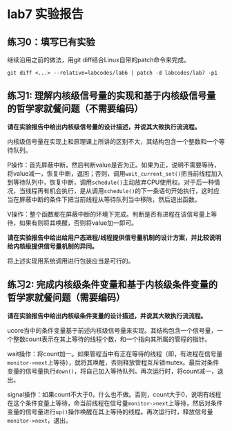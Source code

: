 ﻿# lab7 实验报告

## 练习0：填写已有实验

继续沿用之前的做法，用git diff结合Linux自带的patch命令来完成。 

	git diff <...> --relative=labcodes/lab6 | patch -d labcodes/lab7 -p1

## 练习1: 理解内核级信号量的实现和基于内核级信号量的哲学家就餐问题（不需要编码）

**请在实验报告中给出内核级信号量的设计描述，并说其大致执行流流程。**

内核级信号量在实现上和原理课上所讲的区别不大，其结构包含一个整数和一个等待队列。

P操作：首先屏蔽中断，然后判断value是否为正。如果为正，说明不需要等待，将value减一，恢复中断，返回；否则，调用`wait_current_set()`把当前线程加入到等待队列中，恢复中断，调用`schedule()`主动放弃CPU使用权。对于后一种情况，当线程再有机会执行，是从调用`schedule()`的下一条语句开始执行，这时应当在屏蔽中断的条件下把当前线程从等待队列当中移除，然后退出函数。

V操作：整个函数都在屏蔽中断的环境下完成。判断是否有进程在该信号量上等待，如果有则将其唤醒，否则将value加一即可。

**请在实验报告中给出给用户态进程/线程提供信号量机制的设计方案，并比较说明给内核级提供信号量机制的异同。**

将上述实现用系统调用进行包装应当是可行的。

## 练习2: 完成内核级条件变量和基于内核级条件变量的哲学家就餐问题（需要编码）

**请在实验报告中给出内核级条件变量的设计描述，并说其大致执行流流程。**

ucore当中的条件变量基于前述内核级信号量来实现。其结构包含一个信号量，一个整数count表示在其上等待的线程个数，和一个指向其所属的管程的指针。

wait操作：将count加一。如果管程当中有正在等待的线程（即，有进程在信号量`monitor->next`上等待），就将其唤醒，否则释放管程互斥锁mutex。最后对条件变量的信号量执行`down()`，将自己加入等待队列。再次运行时，将count减一，退出。

signal操作：如果count不大于0，什么也不做。否则，count大于0，说明有线程在这个条件变量上等待，命当前线程在信号量`monitor->next`上等待，然后对条件变量的信号量进行`up()`操作唤醒在其上等待的线程。再次运行时，释放信号量`monitor->next`，退出。